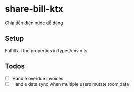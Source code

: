 # share-bill-ktx
Chia tiền điện nước dễ dàng

## Setup
Fulfill all the properties in types/env.d.ts

## Todos
- [ ] Handle overdue invoices
- [ ] Handle data sync when multiple users mutate room data